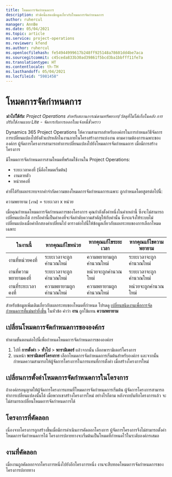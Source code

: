 ```yaml
---
title: โหมดการจัดกำหนดการ
description: หัวข้อนี้แสดงข้อมูลเกี่ยวกับโหมดการจัดกำหนดการ
author: ruhercul
manager: AnnBe
ms.date: 05/04/2021
ms.topic: article
ms.service: project-operations
ms.reviewer: kfend
ms.author: ruhercul
ms.openlocfilehash: fe54944999617b248ff925148a78601dd4be7aca
ms.sourcegitcommit: c45ceda833b30ad39861f5bcd3ba1bbfff11fe7a
ms.translationtype: HT
ms.contentlocale: th-TH
ms.lasthandoff: 05/04/2021
ms.locfileid: "5981458"
---
```

# <a name="scheduling-modes"></a>โหมดการจัดกำหนดการ

_**นำไปใช้กับ:** Project Operations สำหรับสถานการณ์ตามทรัพยากร/วัสดุที่ไม่ได้เก็บในคลัง การปรับใช้งานแบบ Lite - จัดการกับการออกใบแจ้งหนี้ชั่วคราว_


Dynamics 365 Project Operations ให้ความสามารถสำหรับองค์กรในการกำหนดวิธีจัดการการเปลี่ยนแปลงไปยังตัวแปรหลักในงานภายในโครงสร้างการแบ่งงาน ตามความต้องการเฉพาะขององค์กร ผู้จัดการโครงการสามารถทำการเปลี่ยนแปลงไปยังโหมดการจัดกำหนดการ เมื่อมีการสร้างโครงการ

มีโหมดการจัดกำหนดการสามโหมดที่พร้อมใช้งานใน Project Operations:

  - ระยะเวลาคงที่ (นี่คือโหมดเริ่มต้น)
  - งานตายตัว
  - หน่วยคงที่

ค่าที่ได้รับผลกระทบจากคำจำกัดความของโหมดการจัดกำหนดการเฉพาะ ถูกกำหนดโดยสูตรต่อไปนี้:

  ความพยายาม (*งาน*) = ระยะเวลา x หน่วย

เมื่อคุณกำหนดโหมดการจัดกำหนดการของโครงการ คุณกำลังตั้งค่าหนึ่งในค่าเหล่านี้ ซึ่งจะไม่สามารถเปลี่ยนแปลงได้ การถือค่านี้เป็นค่าคงที่จะจัดลำดับความสำคัญให้กับค่านั้น ซึ่งจะแจ้งให้ระบบไม่เปลี่ยนแปลงเมื่อค่าอีกสองค่าเปลี่ยนไป ตารางต่อไปนี้ให้ข้อมูลเกี่ยวกับผลกระทบของการเลือกโหมดเฉพาะ

| **ในงานนี้**             | **หากคุณแก้ไขหน่วย**   | **หากคุณแก้ไขระยะเวลา** | **หากคุณแก้ไขความพยายาม**  |
|----------------------|---------------------------|----------------------------|---------------------------|
| งานที่หน่วยคงที่     | ระยะเวลาจะถูกคำนวณใหม่ | ความพยายามถูกคำนวณใหม่    | ระยะเวลาจะถูกคำนวณใหม่ |
| งานที่ความพยายามคงที่    | ระยะเวลาจะถูกคำนวณใหม่ | หน่วยจะถูกคำนวณใหม่    | ระยะเวลาจะถูกคำนวณใหม่ |
| งานที่ระยะเวลาคงที่  | ความพยายามถูกคำนวณใหม่   | ความพยายามถูกคำนวณใหม่    | หน่วยจะถูกคำนวณใหม่   |

สำหรับข้อมูลเพิ่มเติมเกี่ยวกับผลกระทบของโหมดที่กำหนด โปรดดู [เปลี่ยนชนิดงานเพื่อการจัดกำหนดการที่แม่นยำยิ่งขึ้น](https://support.microsoft.com/en-us/office/change-the-task-type-for-more-accurate-scheduling-b0b969ad-45bc-4e9e-8967-435587548a72) ในหัวข้อ คำว่า **งาน** ถูกใช้แทน **ความพยายาม**

## <a name="change-the-organizations-scheduling-mode"></a>เปลี่ยนโหมดการจัดกำหนดการขององค์กร

ทำตามขั้นตอนต่อไปนี้เพื่อกำหนดโหมดการจัดกำหนดการขององค์กร

1. ไปที่ **การตั้งค่า** \> **ทั่วไป** \> **พารามิเตอร์** แล้วจากนั้น เลือกพารามิเตอร์โครงการ 
2. บนหน้า **พารามิเตอร์โครงการ** เลือกโหมดการจัดกำหนดการเริ่มต้นสำหรับองค์กร และจากนั้น กำหนดความสามารถให้ผู้จัดการโครงการในการแทนที่การตั้งค่า เมื่อสร้างโครงการใหม่

## <a name="change-the-scheduling-mode-setting-on-a-project"></a>เปลี่ยนการตั้งค่าโหมดการจัดกำหนดการในโครงการ

ถ้าองค์กรอนุญาตให้ผู้จัดการโครงการแทนที่โหมดการจัดกำหนดการเริ่มต้น ผู้จัดการโครงการสามารถทำการเปลี่ยนแปลงนั้นได้ เมื่อพวกเขาสร้างโครงการใหม่ อย่างไรก็ตาม หลังจากบันทึกโครงการแล้ว จะไม่สามารถเปลี่ยนโหมดการจัดกำหนดการได้

## <a name="copied-projects"></a>โครงการที่คัดลอก

เนื่องจากโครงการถูกสร้างขึ้นเมื่อมีการดำเนินการคัดลอกโครงการ ผู้จัดการโครงการจึงไม่สามารถตั้งค่าโหมดการจัดกำหนดการได้ โครงการปลายทางจะเริ่มต้นเป็นโหมดที่กำหนดไว้ในระดับองค์กรเสมอ

## <a name="copied-tasks"></a>งานที่คัดลอก

เมื่องานถูกคัดลอกจากโครงการหนึ่งไปยังอีกโครงการหนึ่ง งานจะสืบทอดโหมดการจัดกำหนดการของโครงการปลายทาง
